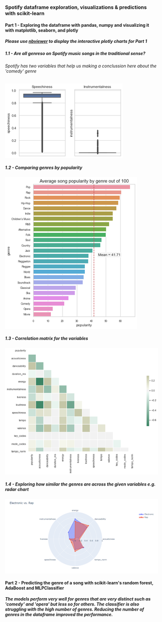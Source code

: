 ### Spotify dataframe exploration, visualizations & predictions with scikit-learn


#### Part 1 - Exploring the dataframe with pandas, numpy and visualizing it with matplotlib, seaborn, and plotly

##### Please use [nbviewer](https://nbviewer.jupyter.org/) to display the interactive plotly charts for Part 1

##### 1.1 - Are all genreso on Spotify music songs in the traditional sense? 

###### Spotify has two variables that help us making a conclussion here about the 'comedy' genre

![comedy][1]

##### 1.2 - Comparing genres by popularity

![popularity][2] 

##### 1.3 - Correlation matrix for the variables


![correlation][3] 

##### 1.4 - Exploring how similar the genres are across the given variables e.g. radar chart


![radar][4] 


#### Part 2 - Predicting the genre of a song with scikit-learn's random forest, AdaBoost and MLPClassifier

##### The models perform very well for genres that are very distinct such as 'comedy' and 'opera' but less so for others. The classifier is also struggling with the high number of genres. Reducing the number of genres in the dataframe improved the performance. 





[1]: ./assets/comedy.png
[2]: ./assets/song_popularity_by_genre.png
[3]: ./assets/correlation_matrix.png
[4]: ./assets/electro.png












